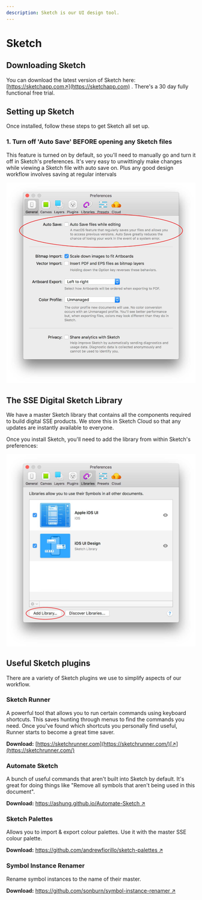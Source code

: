 ```yaml
---
description: Sketch is our UI design tool.
---
```


# Sketch

## Downloading Sketch

You can download the latest version of Sketch here: [https://sketchapp.com↗](https://sketchapp.com) . There's a 30 day fully functional free trial.

## Setting up Sketch

Once installed, follow these steps to get Sketch all set up.

### 1. Turn off 'Auto Save' BEFORE opening any Sketch files

This feature is turned on by default, so you'll need to manually go and turn it off in Sketch's preferences. It's very easy to unwittingly make changes while viewing a Sketch file with auto save on. Plus any good design workflow involves saving at regular intervals 

![Make sure the &apos;Auto Save&apos; checkbox is unchecked before opening any Sketch files](../../.gitbook/assets/sketch-autosave.jpg)

## The SSE Digital Sketch Library

We have a master Sketch library that contains all the components required to build digital SSE products. We store this in Sketch Cloud so that any updates are instantly available to everyone.



 Once you install Sketch, you'll need to add the library from within Sketch's preferences:

![Add the SSE Digital library in Sketch&apos;s preferences](../../.gitbook/assets/sketch-add-library.jpg)

## Useful Sketch plugins

There are a variety of Sketch plugins we use to simplify aspects of our workflow.

### Sketch Runner

A powerful tool that allows you to run certain commands using keyboard shortcuts. This saves hunting through menus to find the commands you need. Once you've found which shortcuts you personally find useful, Runner starts to become a great time saver.

**Download:** [https://sketchrunner.com](https://sketchrunner.com/)[↗](https://sketchrunner.com/)

### Automate Sketch

A bunch of useful commands that aren't built into Sketch by default. It's great for doing things like "Remove all symbols that aren't being used in this document".

**Download:** [https://ashung.github.io/Automate-Sketch ↗](https://ashung.github.io/Automate-Sketch)

### Sketch Palettes

Allows you to import & export colour palettes. Use it with the master SSE colour palette.

**Download:** [https://github.com/andrewfiorillo/sketch-palettes ↗](https://github.com/andrewfiorillo/sketch-palettes)

### Symbol Instance Renamer

Rename symbol instances to the name of their master.

**Download:** [https://github.com/sonburn/symbol-instance-renamer ↗](https://github.com/sonburn/symbol-instance-renamer)



